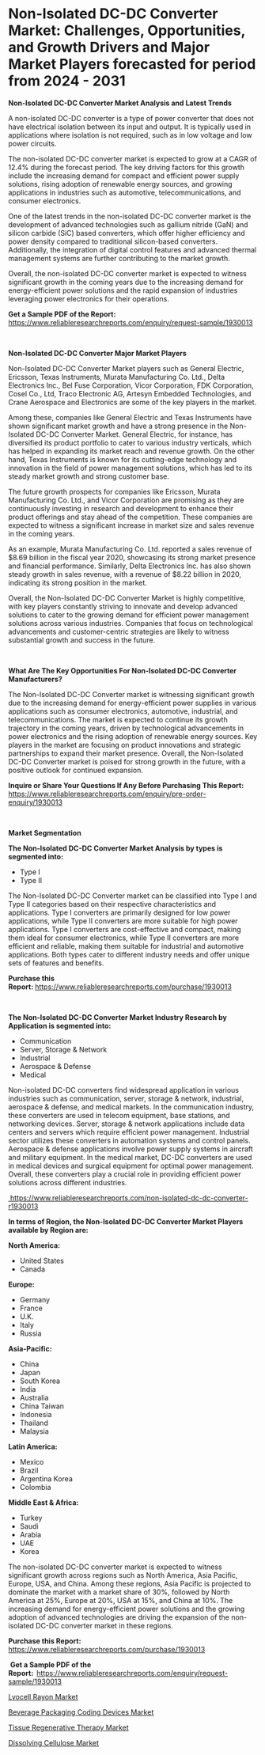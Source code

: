 <p><h1>Non-Isolated DC-DC Converter Market: Challenges, Opportunities, and Growth Drivers and Major Market Players forecasted for period from 2024 - 2031</h1></p><p><strong>Non-Isolated DC-DC Converter Market Analysis and Latest Trends</strong></p>
<p><p>A non-isolated DC-DC converter is a type of power converter that does not have electrical isolation between its input and output. It is typically used in applications where isolation is not required, such as in low voltage and low power circuits.</p><p>The non-isolated DC-DC converter market is expected to grow at a CAGR of 12.4% during the forecast period. The key driving factors for this growth include the increasing demand for compact and efficient power supply solutions, rising adoption of renewable energy sources, and growing applications in industries such as automotive, telecommunications, and consumer electronics.</p><p>One of the latest trends in the non-isolated DC-DC converter market is the development of advanced technologies such as gallium nitride (GaN) and silicon carbide (SiC) based converters, which offer higher efficiency and power density compared to traditional silicon-based converters. Additionally, the integration of digital control features and advanced thermal management systems are further contributing to the market growth.</p><p>Overall, the non-isolated DC-DC converter market is expected to witness significant growth in the coming years due to the increasing demand for energy-efficient power solutions and the rapid expansion of industries leveraging power electronics for their operations.</p></p>
<p><strong>Get a Sample PDF of the Report:&nbsp;</strong> <a href="https://www.reliableresearchreports.com/enquiry/request-sample/1930013">https://www.reliableresearchreports.com/enquiry/request-sample/1930013</a></p>
<p>&nbsp;</p>
<p><strong>Non-Isolated DC-DC Converter Major Market Players</strong></p>
<p><p>Non-Isolated DC-DC Converter Market players such as General Electric, Ericsson, Texas Instruments, Murata Manufacturing Co. Ltd., Delta Electronics Inc., Bel Fuse Corporation, Vicor Corporation, FDK Corporation, Cosel Co., Ltd, Traco Electronic AG, Artesyn Embedded Technologies, and Crane Aerospace and Electronics are some of the key players in the market.</p><p>Among these, companies like General Electric and Texas Instruments have shown significant market growth and have a strong presence in the Non-Isolated DC-DC Converter Market. General Electric, for instance, has diversified its product portfolio to cater to various industry verticals, which has helped in expanding its market reach and revenue growth. On the other hand, Texas Instruments is known for its cutting-edge technology and innovation in the field of power management solutions, which has led to its steady market growth and strong customer base.</p><p>The future growth prospects for companies like Ericsson, Murata Manufacturing Co. Ltd., and Vicor Corporation are promising as they are continuously investing in research and development to enhance their product offerings and stay ahead of the competition. These companies are expected to witness a significant increase in market size and sales revenue in the coming years.</p><p>As an example, Murata Manufacturing Co. Ltd. reported a sales revenue of $8.69 billion in the fiscal year 2020, showcasing its strong market presence and financial performance. Similarly, Delta Electronics Inc. has also shown steady growth in sales revenue, with a revenue of $8.22 billion in 2020, indicating its strong position in the market.</p><p>Overall, the Non-Isolated DC-DC Converter Market is highly competitive, with key players constantly striving to innovate and develop advanced solutions to cater to the growing demand for efficient power management solutions across various industries. Companies that focus on technological advancements and customer-centric strategies are likely to witness substantial growth and success in the future.</p></p>
<p>&nbsp;</p>
<p><strong>What Are The Key Opportunities For Non-Isolated DC-DC Converter Manufacturers?</strong></p>
<p><p>The Non-Isolated DC-DC Converter market is witnessing significant growth due to the increasing demand for energy-efficient power supplies in various applications such as consumer electronics, automotive, industrial, and telecommunications. The market is expected to continue its growth trajectory in the coming years, driven by technological advancements in power electronics and the rising adoption of renewable energy sources. Key players in the market are focusing on product innovations and strategic partnerships to expand their market presence. Overall, the Non-Isolated DC-DC Converter market is poised for strong growth in the future, with a positive outlook for continued expansion.</p></p>
<p><strong>Inquire or Share Your Questions If Any Before Purchasing This Report:</strong> <a href="https://www.reliableresearchreports.com/enquiry/pre-order-enquiry/1930013">https://www.reliableresearchreports.com/enquiry/pre-order-enquiry/1930013</a></p>
<p>&nbsp;</p>
<p><strong>Market Segmentation</strong></p>
<p><strong>The Non-Isolated DC-DC Converter Market Analysis by types is segmented into:</strong></p>
<p><ul><li>Type I</li><li>Type II</li></ul></p>
<p><p>The Non-Isolated DC-DC Converter market can be classified into Type I and Type II categories based on their respective characteristics and applications. Type I converters are primarily designed for low power applications, while Type II converters are more suitable for high power applications. Type I converters are cost-effective and compact, making them ideal for consumer electronics, while Type II converters are more efficient and reliable, making them suitable for industrial and automotive applications. Both types cater to different industry needs and offer unique sets of features and benefits.</p></p>
<p><strong>Purchase this Report:&nbsp;</strong><a href="https://www.reliableresearchreports.com/purchase/1930013">https://www.reliableresearchreports.com/purchase/1930013</a></p>
<p>&nbsp;</p>
<p><strong>The Non-Isolated DC-DC Converter Market Industry Research by Application is segmented into:</strong></p>
<p><ul><li>Communication</li><li>Server, Storage & Network</li><li>Industrial</li><li>Aerospace & Defense</li><li>Medical</li></ul></p>
<p><p>Non-isolated DC-DC converters find widespread application in various industries such as communication, server, storage & network, industrial, aerospace & defense, and medical markets. In the communication industry, these converters are used in telecom equipment, base stations, and networking devices. Server, storage & network applications include data centers and servers which require efficient power management. Industrial sector utilizes these converters in automation systems and control panels. Aerospace & defense applications involve power supply systems in aircraft and military equipment. In the medical market, DC-DC converters are used in medical devices and surgical equipment for optimal power management. Overall, these converters play a crucial role in providing efficient power solutions across different industries.</p></p>
<p><a href="https://www.reliableresearchreports.com/non-isolated-dc-dc-converter-r1930013">&nbsp;https://www.reliableresearchreports.com/non-isolated-dc-dc-converter-r1930013</a></p>
<p><strong>In terms of Region, the Non-Isolated DC-DC Converter Market Players available by Region are:</strong></p>
<p>
    <p> <strong> North America: </strong>
        <ul>
            <li>United States</li>
            <li>Canada</li>
        </ul>
        </p> 
    <p> <strong> Europe: </strong>
        <ul>
            <li>Germany</li>
            <li>France</li>
            <li>U.K.</li>
            <li>Italy</li>
            <li>Russia</li>
        </ul>
        </p> 
    <p> <strong> Asia-Pacific: </strong>
        <ul>
            <li>China</li>
            <li>Japan</li>
            <li>South Korea</li>
            <li>India</li>
            <li>Australia</li>
            <li>China Taiwan</li>
            <li>Indonesia</li>
            <li>Thailand</li>
            <li>Malaysia</li>
        </ul>
        </p> 
    <p> <strong> Latin America: </strong>
        <ul>
            <li>Mexico</li>
            <li>Brazil</li>
            <li>Argentina Korea</li>
            <li>Colombia</li>
        </ul>
        </p> 
    <p> <strong> Middle East & Africa: </strong>
        <ul>
            <li>Turkey</li>
            <li>Saudi</li>
            <li>Arabia</li>
            <li>UAE</li>
            <li>Korea</li>
        </ul>
    </p>
    </p>
<p><p>The non-isolated DC-DC converter market is expected to witness significant growth across regions such as North America, Asia Pacific, Europe, USA, and China. Among these regions, Asia Pacific is projected to dominate the market with a market share of 30%, followed by North America at 25%, Europe at 20%, USA at 15%, and China at 10%. The increasing demand for energy-efficient power solutions and the growing adoption of advanced technologies are driving the expansion of the non-isolated DC-DC converter market in these regions.</p></p>
<p><strong>Purchase this Report: </strong><a href="https://www.reliableresearchreports.com/purchase/1930013">https://www.reliableresearchreports.com/purchase/1930013</a></p>
<p>&nbsp;<strong>Get a Sample PDF of the Report:&nbsp;&nbsp;</strong><a href="https://www.reliableresearchreports.com/enquiry/request-sample/1930013">https://www.reliableresearchreports.com/enquiry/request-sample/1930013</a></p>
<p><strong></strong></p>
<p><p><a href="https://www.linkedin.com/pulse/navigating-global-lyocell-rayon-market-landscape-trends-forecasts-0irzc">Lyocell Rayon Market</a></p><p><a href="https://github.com/xvyfpyhu18/Market-Research-Report-List-1/blob/main/beverage-packaging-coding-devices-market.md">Beverage Packaging Coding Devices Market</a></p><p><a href="https://github.com/YashRP12/Market-Research-Report-List-5/blob/main/tissue-regenerative-therapy-market.md">Tissue Regenerative Therapy Market</a></p><p><a href="https://www.linkedin.com/pulse/insights-dissolving-cellulose-industry-market-financial-status-5pjdc">Dissolving Cellulose Market</a></p></p>